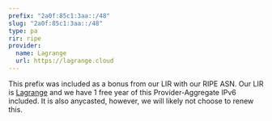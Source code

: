 ```yaml
---
prefix: "2a0f:85c1:3aa::/48"
slug: "2a0f:85c1:3aa::/48"
type: pa
rir: ripe
provider:
  name: Lagrange
  url: https://lagrange.cloud
---
```


This prefix was included as a bonus from our LIR with our RIPE ASN. Our LIR is [Lagrange](https://lagrange.cloud) and we have 1 free year of this Provider-Aggregate IPv6 included. It is also anycasted, however, we will likely not choose to renew this.
